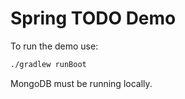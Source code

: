 # Spring TODO Demo

To run the demo use:
```bash
./gradlew runBoot
```
MongoDB must be running locally.


